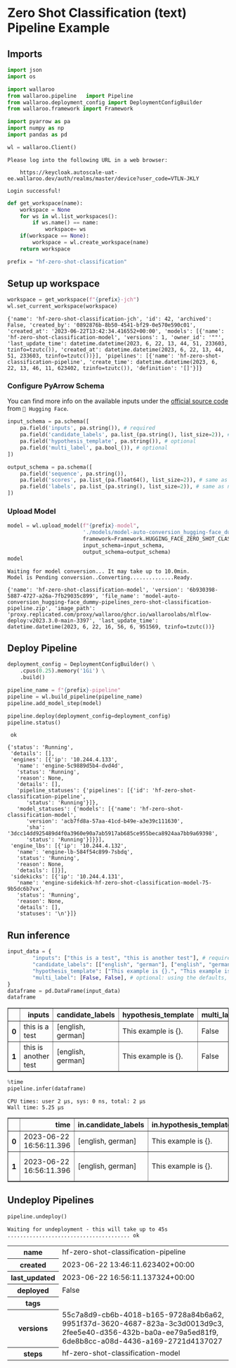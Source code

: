 # Zero Shot Classification (text) Pipeline Example

## Imports

```python
import json
import os

import wallaroo
from wallaroo.pipeline   import Pipeline
from wallaroo.deployment_config import DeploymentConfigBuilder
from wallaroo.framework import Framework

import pyarrow as pa
import numpy as np
import pandas as pd
```

```python
wl = wallaroo.Client()
```

    Please log into the following URL in a web browser:
    
    	https://keycloak.autoscale-uat-ee.wallaroo.dev/auth/realms/master/device?user_code=VTLN-JKLY
    
    Login successful!

```python
def get_workspace(name):
    workspace = None
    for ws in wl.list_workspaces():
        if ws.name() == name:
            workspace= ws
    if(workspace == None):
        workspace = wl.create_workspace(name)
    return workspace

prefix = "hf-zero-shot-classification"
```

## Setup up workspace

```python
workspace = get_workspace(f"{prefix}-jch")
wl.set_current_workspace(workspace)
```

    {'name': 'hf-zero-shot-classification-jch', 'id': 42, 'archived': False, 'created_by': '0892876b-8b50-4541-bf29-0e570e590c01', 'created_at': '2023-06-22T13:42:34.416552+00:00', 'models': [{'name': 'hf-zero-shot-classification-model', 'versions': 1, 'owner_id': '""', 'last_update_time': datetime.datetime(2023, 6, 22, 13, 44, 51, 233603, tzinfo=tzutc()), 'created_at': datetime.datetime(2023, 6, 22, 13, 44, 51, 233603, tzinfo=tzutc())}], 'pipelines': [{'name': 'hf-zero-shot-classification-pipeline', 'create_time': datetime.datetime(2023, 6, 22, 13, 46, 11, 623402, tzinfo=tzutc()), 'definition': '[]'}]}

### Configure PyArrow Schema

You can find more info on the available inputs under the [official source code](https://github.com/huggingface/transformers/blob/v4.28.1/src/transformers/pipelines/zero_shot_classification.py#L172) from `🤗 Hugging Face`.

```python
input_schema = pa.schema([
    pa.field('inputs', pa.string()), # required
    pa.field('candidate_labels', pa.list_(pa.string(), list_size=2)), # required
    pa.field('hypothesis_template', pa.string()), # optional
    pa.field('multi_label', pa.bool_()), # optional
])

output_schema = pa.schema([
    pa.field('sequence', pa.string()),
    pa.field('scores', pa.list_(pa.float64(), list_size=2)), # same as number of candidate labels, list_size can be skipped by may result in slightly worse performance
    pa.field('labels', pa.list_(pa.string(), list_size=2)), # same as number of candidate labels, list_size can be skipped by may result in slightly worse performance
])
```

### Upload Model

```python
model = wl.upload_model(f"{prefix}-model",
                        './models/model-auto-conversion_hugging-face_dummy-pipelines_zero-shot-classification-pipeline.zip', 
                        framework=Framework.HUGGING_FACE_ZERO_SHOT_CLASSIFICATION, 
                        input_schema=input_schema,
                        output_schema=output_schema)
model
```

    Waiting for model conversion... It may take up to 10.0min.
    Model is Pending conversion..Converting..............Ready.

    {'name': 'hf-zero-shot-classification-model', 'version': '6b930398-5887-4727-a26a-7fb29035c899', 'file_name': 'model-auto-conversion_hugging-face_dummy-pipelines_zero-shot-classification-pipeline.zip', 'image_path': 'proxy.replicated.com/proxy/wallaroo/ghcr.io/wallaroolabs/mlflow-deploy:v2023.3.0-main-3397', 'last_update_time': datetime.datetime(2023, 6, 22, 16, 56, 6, 951569, tzinfo=tzutc())}

## Deploy Pipeline

```python
deployment_config = DeploymentConfigBuilder() \
    .cpus(0.25).memory('1Gi') \
    .build()
```

```python
pipeline_name = f"{prefix}-pipeline"
pipeline = wl.build_pipeline(pipeline_name)
pipeline.add_model_step(model)

pipeline.deploy(deployment_config=deployment_config)
pipeline.status()
```

     ok

    {'status': 'Running',
     'details': [],
     'engines': [{'ip': '10.244.4.133',
       'name': 'engine-5c9889d5b4-dvd4d',
       'status': 'Running',
       'reason': None,
       'details': [],
       'pipeline_statuses': {'pipelines': [{'id': 'hf-zero-shot-classification-pipeline',
          'status': 'Running'}]},
       'model_statuses': {'models': [{'name': 'hf-zero-shot-classification-model',
          'version': 'acb7fd8a-57aa-41cd-b49e-a3e39c111630',
          'sha': '3dcc14dd925489d4f0a3960e90a7ab5917ab685ce955beca8924aa7bb9a69398',
          'status': 'Running'}]}}],
     'engine_lbs': [{'ip': '10.244.4.132',
       'name': 'engine-lb-584f54c899-7sbdq',
       'status': 'Running',
       'reason': None,
       'details': []}],
     'sidekicks': [{'ip': '10.244.4.131',
       'name': 'engine-sidekick-hf-zero-shot-classification-model-75-9b5dc6b7vx',
       'status': 'Running',
       'reason': None,
       'details': [],
       'statuses': '\n'}]}

## Run inference

```python
input_data = {
        "inputs": ["this is a test", "this is another test"], # required
        "candidate_labels": [["english", "german"], ["english", "german"]], # optional: using the defaults, similar to not passing this parameter
        "hypothesis_template": ["This example is {}.", "This example is {}."], # optional: using the defaults, similar to not passing this parameter
        "multi_label": [False, False], # optional: using the defaults, similar to not passing this parameter
}
dataframe = pd.DataFrame(input_data)
dataframe
```

<table border="1" class="dataframe">
  <thead>
    <tr style="text-align: right;">
      <th></th>
      <th>inputs</th>
      <th>candidate_labels</th>
      <th>hypothesis_template</th>
      <th>multi_label</th>
    </tr>
  </thead>
  <tbody>
    <tr>
      <th>0</th>
      <td>this is a test</td>
      <td>[english, german]</td>
      <td>This example is {}.</td>
      <td>False</td>
    </tr>
    <tr>
      <th>1</th>
      <td>this is another test</td>
      <td>[english, german]</td>
      <td>This example is {}.</td>
      <td>False</td>
    </tr>
  </tbody>
</table>

```python
%time
pipeline.infer(dataframe)
```

    CPU times: user 2 µs, sys: 0 ns, total: 2 µs
    Wall time: 5.25 µs

<table border="1" class="dataframe">
  <thead>
    <tr style="text-align: right;">
      <th></th>
      <th>time</th>
      <th>in.candidate_labels</th>
      <th>in.hypothesis_template</th>
      <th>in.inputs</th>
      <th>in.multi_label</th>
      <th>out.labels</th>
      <th>out.scores</th>
      <th>out.sequence</th>
      <th>check_failures</th>
    </tr>
  </thead>
  <tbody>
    <tr>
      <th>0</th>
      <td>2023-06-22 16:56:11.396</td>
      <td>[english, german]</td>
      <td>This example is {}.</td>
      <td>this is a test</td>
      <td>False</td>
      <td>[english, german]</td>
      <td>[0.504054605960846, 0.49594545364379883]</td>
      <td>this is a test</td>
      <td>0</td>
    </tr>
    <tr>
      <th>1</th>
      <td>2023-06-22 16:56:11.396</td>
      <td>[english, german]</td>
      <td>This example is {}.</td>
      <td>this is another test</td>
      <td>False</td>
      <td>[english, german]</td>
      <td>[0.5037839412689209, 0.4962160289287567]</td>
      <td>this is another test</td>
      <td>0</td>
    </tr>
  </tbody>
</table>

## Undeploy Pipelines

```python
pipeline.undeploy()
```

    Waiting for undeployment - this will take up to 45s ....................................... ok

<table><tr><th>name</th> <td>hf-zero-shot-classification-pipeline</td></tr><tr><th>created</th> <td>2023-06-22 13:46:11.623402+00:00</td></tr><tr><th>last_updated</th> <td>2023-06-22 16:56:11.137324+00:00</td></tr><tr><th>deployed</th> <td>False</td></tr><tr><th>tags</th> <td></td></tr><tr><th>versions</th> <td>55c7a8d9-cb6b-4018-b165-9728a84b6a62, 9951f37d-3620-4687-823a-3c3d0013d9c3, 2fee5e40-d356-432b-ba0a-ee79a5ed81f9, 6de8b8cc-a08d-4436-a169-2721d4137027</td></tr><tr><th>steps</th> <td>hf-zero-shot-classification-model</td></tr></table>

